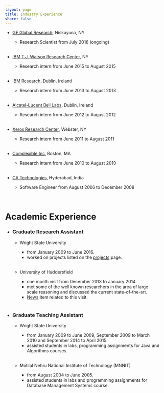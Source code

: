 ```yaml
---
layout: page
title: Industry Experience
share: false
---
```


  * <a href="http://www.geglobalresearch.com/" target="_blank">GE Global Research</a>, Niskayuna, NY
    * Research Scientist from July 2016 (ongoing)    
&nbsp;    

  * <a href="http://www.research.ibm.com/labs/watson/" target="_blank">IBM T.J. Watson Research Center</a>, NY
    * Research intern from June 2015 to August 2015   
&nbsp;

  * <a href="https://www.research.ibm.com/labs/ireland/" target="_blank">IBM Research</a>, Dublin, Ireland
    * Research intern from June 2013 to August 2013  
&nbsp;

  * <a href="https://www.alcatel-lucent.com/bell-labs" target="_blank">Alcatel-Lucent Bell Labs</a>, Dublin, Ireland
    * Research intern from June 2012 to August 2012   
&nbsp;

  * <a href="http://www.xerox.com/innovation/enfo.html" target="_blank">Xerox Research Center</a>, Webster, NY
    * Research intern from June 2011 to August 2011   
&nbsp;

  * <a href="http://complexible.com/" target="_blank">Complexible Inc</a>, Boston, MA
    * Research intern from June 2010 to August 2010    
&nbsp;

  * <a href="http://www.ca.com/in/default.aspx" target="_blank">CA Technologies</a>, Hyderabad, India
    * Software Engineer from August 2006 to December 2008  

<br/>

Academic Experience
===================

* ### Graduate Research Assistant
    * Wright State University   
      * from January 2009 to June 2016.
      * worked on projects listed on the <a href="/projects" target="_blank">projects</a> page.   
&nbsp;
  
    * University of Huddersfield   
      * one month visit from December 2013 to January 2014.
      * met some of the well known researchers in the area of large scale reasoning and discussed the current state-of-the-art.   
      * <a href="http://www.hud.ac.uk/news/2013/december/worldprojectmanaginglinkedopendatagetsunderway.php" target="_blank">News</a> item related to this visit.     
&nbsp;

* ### Graduate Teaching Assistant
    * Wright State University
      * from January 2009 to June 2009, September 2009 to March 2010 and September 2014 to April 2015.
      * assisted students in labs, programming assignments for Java and Algorithms courses.   
&nbsp;

    * Motilal Nehru National Institute of Technology (MNNIT)  
      * from August 2004 to June 2005.
      * assisted students in labs and programming assignments for Database Management Systems course.


